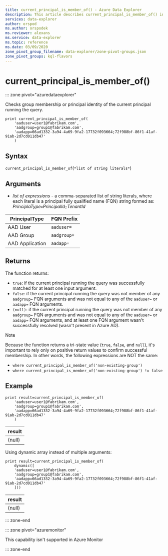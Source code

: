 ```yaml
---
title: current_principal_is_member_of() - Azure Data Explorer
description: This article describes current_principal_is_member_of() in Azure Data Explorer.
services: data-explorer
author: orspod
ms.author: orspodek
ms.reviewer: alexans
ms.service: data-explorer
ms.topic: reference
ms.date: 03/09/2020
zone_pivot_group_filename: data-explorer/zone-pivot-groups.json
zone_pivot_groups: kql-flavors
---
```

# current_principal_is_member_of()

::: zone pivot="azuredataexplorer"

Checks group membership or principal identity of the current principal running the query.

```kusto
print current_principal_is_member_of(
    'aaduser=user1@fabrikam.com', 
    'aadgroup=group1@fabrikam.com',
    'aadapp=66ad1332-3a94-4a69-9fa2-17732f093664;72f988bf-86f1-41af-91ab-2d7cd011db47'
    )
```

## Syntax

`current_principal_is_member_of`(`*list of string literals*`)

## Arguments

* *list of expressions* - a comma-separated list of string literals, where each literal is a principal fully qualified name (FQN) string formed as:  
*PrinciplaType*`=`*PrincipalId*`;`*TenantId*

| PrincipalType   | FQN Prefix  |
|-----------------|-------------|
| AAD User        | `aaduser=`  |
| AAD Group       | `aadgroup=` |
| AAD Application | `aadapp=`   |

## Returns
  
The function returns:
* `true`: if the current principal running the query was successfully matched for at least one input argument.
* `false`: if the current principal running the query was not member of any `aadgroup=` FQN arguments and was not equal to any of the `aaduser=` or `aadapp=` FQN arguments.
* `(null)`: if the current principal running the query was not member of any `aadgroup=` FQN arguments and was not equal to any of the `aaduser=` or `aadapp=` FQN arguments, and at least one FQN argument wasn't successfully resolved (wasn't present in Azure AD). 

> [!NOTE]
> Because the function returns a tri-state value (`true`, `false`,  and `null`), it's important to rely only on positive return values to confirm successful membership. In other words, the following expressions are NOT the same:
> 
> * `where current_principal_is_member_of('non-existing-group')`
> * `where current_principal_is_member_of('non-existing-group') != false` 


## Example

<!-- csl: https://help.kusto.windows.net/Samples -->
```kusto
print result=current_principal_is_member_of(
    'aaduser=user1@fabrikam.com', 
    'aadgroup=group1@fabrikam.com',
    'aadapp=66ad1332-3a94-4a69-9fa2-17732f093664;72f988bf-86f1-41af-91ab-2d7cd011db47'
    )
```

| result |
|--------|
| (null) |

Using dynamic array instead of multiple arguments:

<!-- csl: https://help.kusto.windows.net/Samples -->
```kusto
print result=current_principal_is_member_of(
    dynamic([
    'aaduser=user1@fabrikam.com', 
    'aadgroup=group1@fabrikam.com',
    'aadapp=66ad1332-3a94-4a69-9fa2-17732f093664;72f988bf-86f1-41af-91ab-2d7cd011db47'
    ]))
```

| result |
|--------|
| (null) |

::: zone-end

::: zone pivot="azuremonitor"

This capability isn't supported in Azure Monitor

::: zone-end
